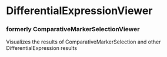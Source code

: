 # DifferentialExpressionViewer
### formerly ComparativeMarkerSelectionViewer
Visualizes the results of ComparativeMarkerSelection and other DifferentialExpression results
